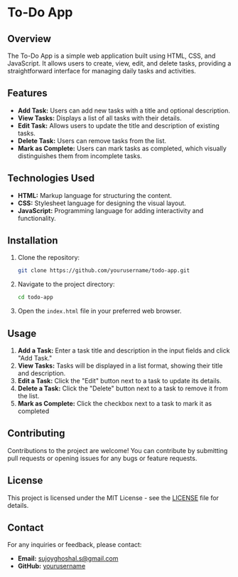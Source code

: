# To-Do App

## Overview

The To-Do App is a simple web application built using HTML, CSS, and JavaScript. It allows users to create, view, edit, and delete tasks, providing a straightforward interface for managing daily tasks and activities.

## Features

- **Add Task:** Users can add new tasks with a title and optional description.
- **View Tasks:** Displays a list of all tasks with their details.
- **Edit Task:** Allows users to update the title and description of existing tasks.
- **Delete Task:** Users can remove tasks from the list.
- **Mark as Complete:** Users can mark tasks as completed, which visually distinguishes them from incomplete tasks.

## Technologies Used

- **HTML:** Markup language for structuring the content.
- **CSS:** Stylesheet language for designing the visual layout.
- **JavaScript:** Programming language for adding interactivity and functionality.

## Installation

1. Clone the repository:
    ```bash
    git clone https://github.com/yourusername/todo-app.git
    ```

2. Navigate to the project directory:
    ```bash
    cd todo-app
    ```

3. Open the `index.html` file in your preferred web browser.

## Usage

1. **Add a Task:** Enter a task title and description in the input fields and click "Add Task."
2. **View Tasks:** Tasks will be displayed in a list format, showing their title and description.
3. **Edit a Task:** Click the "Edit" button next to a task to update its details.
4. **Delete a Task:** Click the "Delete" button next to a task to remove it from the list.
5. **Mark as Complete:** Click the checkbox next to a task to mark it as completed

## Contributing

Contributions to the project are welcome! You can contribute by submitting pull requests or opening issues for any bugs or feature requests.

## License

This project is licensed under the MIT License - see the [LICENSE](LICENSE) file for details.

## Contact

For any inquiries or feedback, please contact:

- **Email:** sujoyghoshal.s@gmail.com
- **GitHub:** [yourusername](https://github.com/yourusername)


